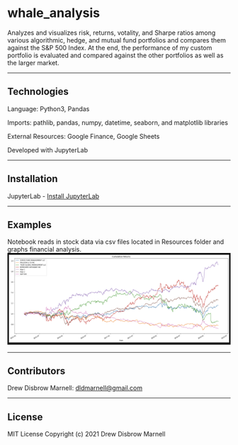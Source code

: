 # whale_analysis

Analyzes and visualizes risk, returns, votality, and Sharpe ratios among various algorithmic, hedge, and mutual fund portfolios and compares them against the S&P 500 Index. At the end, the performance of my custom portfolio is evaluated and compared against the other portfolios as well as the larger market.

---

## Technologies

Language: Python3, Pandas 

Imports: pathlib, pandas, numpy, datetime, seaborn, and matplotlib libraries

External Resources: Google Finance, Google Sheets

Developed with JupyterLab

---

## Installation

JupyterLab - [Install JupyterLab](https://jupyterlab.readthedocs.io/en/stable/getting_started/installation.html)

---

## Examples

Notebook reads in stock data via csv files located in Resources folder and graphs financial analysis.
![cumulative_returns_graph](Resources/images/cumulative_returns_graph.png)

---

## Contributors

Drew Disbrow Marnell: dldmarnell@gmail.com

---

## License

MIT License
Copyright (c) 2021 Drew Disbrow Marnell
